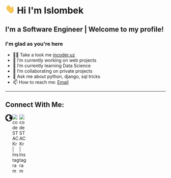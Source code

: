 # [<img src="https://raw.githubusercontent.com/ABSphreak/ABSphreak/master/gifs/Hi.gif" width="30px">][website] Hi I'm Islombek

## I'm a Software Engineer  | Welcome to my profile!
### I'm glad as you're here
- 👨‍💻 Take a look me [incoder.uz](https://incoder.uz)
- 🔭 I’m currently working on web projects
- 🌱 I’m currently learning Data Science
- 👯 I’m collaborating on private projects
- 💬 Ask me about python, django, sql tricks
- 📫 How to reach me: [Email](mailto:islombekbotiraliyev1@gmail.com)
<!---
---

## My GitHub Stats 💻

[![Top Langs](https://github-readme-stats.vercel.app/api/top-langs/?username=patrickloeber&hide=java,html,css&theme=dracula)](https://github.com/anuraghazra/github-readme-stats)

[![Patrick's GitHub stats](https://github-readme-stats.vercel.app/api?username=patrickloeber&theme=dracula)](https://github.com/anuraghazra/github-readme-stats)
--->


[website]: https://incoder.uz/
[instagram]: https://www.instagram.com/in.coder.dev/
[Telegram]: https://t.me/in_coderr

---

## Connect With Me:

[<img align="left" alt="codeSTACKr.com" width="22px" src="https://raw.githubusercontent.com/iconic/open-iconic/master/svg/globe.svg" />][website]
[<img align="left" alt="codeSTACKr | Instagram" width="22px" src="https://cdn.jsdelivr.net/npm/simple-icons@v3/icons/instagram.svg" />][instagram]
[<img align="left" alt="codeSTACKr | Instagram" width="22px" src="https://cdn.jsdelivr.net/npm/simple-icons@v3/icons/telegram.svg" />][Telegram]

